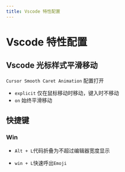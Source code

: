 ```yaml
---
title: Vscode 特性配置
---
```


# Vscode 特性配置

## Vscode 光标样式平滑移动

`Cursor Smooth Caret Animation` 配置打开

- `explicit` 仅在鼠标移动时移动，键入时不移动
- `on` 始终平滑移动

## 快捷键

### Win

- `Alt + L`代码折叠为不超过编辑器宽度显示

- `win + L`快速呼出`Emoji`
